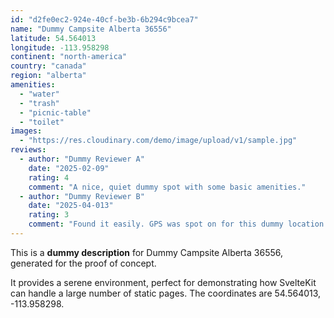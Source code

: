 ```yaml
---
id: "d2fe0ec2-924e-40cf-be3b-6b294c9bcea7"
name: "Dummy Campsite Alberta 36556"
latitude: 54.564013
longitude: -113.958298
continent: "north-america"
country: "canada"
region: "alberta"
amenities:
  - "water"
  - "trash"
  - "picnic-table"
  - "toilet"
images:
  - "https://res.cloudinary.com/demo/image/upload/v1/sample.jpg"
reviews:
  - author: "Dummy Reviewer A"
    date: "2025-02-09"
    rating: 4
    comment: "A nice, quiet dummy spot with some basic amenities."
  - author: "Dummy Reviewer B"
    date: "2025-04-013"
    rating: 3
    comment: "Found it easily. GPS was spot on for this dummy location."
---
```


This is a **dummy description** for Dummy Campsite Alberta 36556, generated for the proof of concept.

It provides a serene environment, perfect for demonstrating how SvelteKit can handle a large number of static pages. The coordinates are 54.564013, -113.958298.
